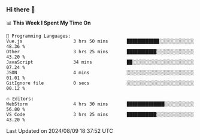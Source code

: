 ### Hi there 👋

<!--
**asdf12303116/asdf12303116** is a ✨ _special_ ✨ repository because its `README.md` (this file) appears on your GitHub profile.

Here are some ideas to get you started:

- 🔭 I’m currently working on ...
- 🌱 I’m currently learning ...
- 👯 I’m looking to collaborate on ...
- 🤔 I’m looking for help with ...
- 💬 Ask me about ...
- 📫 How to reach me: ...
- 😄 Pronouns: ...
- ⚡ Fun fact: ...
-->

<!--START_SECTION:waka-->
📊 **This Week I Spent My Time On** 

```text
💬 Programming Languages: 
Vue.js                   3 hrs 50 mins       ████████████░░░░░░░░░░░░░   48.36 % 
Other                    3 hrs 25 mins       ███████████░░░░░░░░░░░░░░   43.20 % 
JavaScript               34 mins             ██░░░░░░░░░░░░░░░░░░░░░░░   07.24 % 
JSON                     4 mins              ░░░░░░░░░░░░░░░░░░░░░░░░░   01.01 % 
GitIgnore file           0 secs              ░░░░░░░░░░░░░░░░░░░░░░░░░   00.12 % 

🔥 Editors: 
WebStorm                 4 hrs 30 mins       ██████████████░░░░░░░░░░░   56.80 % 
VS Code                  3 hrs 25 mins       ███████████░░░░░░░░░░░░░░   43.20 % 
```


 Last Updated on 2024/08/09 18:37:52 UTC
<!--END_SECTION:waka-->
